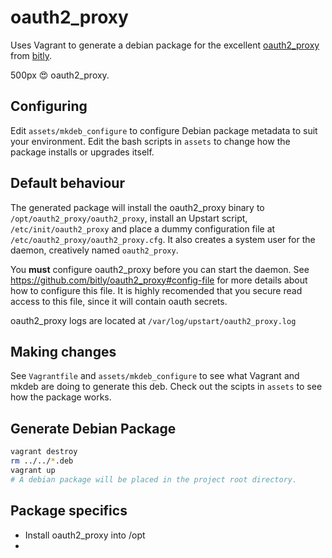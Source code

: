 # oauth2_proxy
Uses Vagrant to generate a debian package for the excellent [oauth2_proxy](https://github.com/bitly/oauth2_proxy)
from [bitly](https://bitly.com/).

500px :heart_eyes: oauth2_proxy.

## Configuring
Edit `assets/mkdeb_configure` to configure Debian package metadata to suit your environment. Edit
the bash scripts in `assets` to change how the package installs or upgrades itself.

## Default behaviour
The generated package will install the oauth2_proxy binary to `/opt/oauth2_proxy/oauth2_proxy`, 
install an Upstart script, `/etc/init/oauth2_proxy` and place a dummy configuration file at 
`/etc/oauth2_proxy/oauth2_proxy.cfg`. It also creates a system user for the daemon, creatively 
named `oauth2_proxy`.

You **must** configure oauth2_proxy before you can start the daemon. See https://github.com/bitly/oauth2_proxy#config-file for more details about how to configure this file. It is highly recomended that you secure 
read access to this file, since it will contain oauth secrets.

oauth2_proxy logs are located at `/var/log/upstart/oauth2_proxy.log`

## Making changes
See `Vagrantfile` and `assets/mkdeb_configure` to see what Vagrant and mkdeb are doing to generate
this deb. Check out the scipts in `assets` to see how the package works.

## Generate Debian Package
```bash
vagrant destroy
rm ../../*.deb
vagrant up
# A debian package will be placed in the project root directory.
```

## Package specifics
* Install oauth2_proxy into /opt
* 